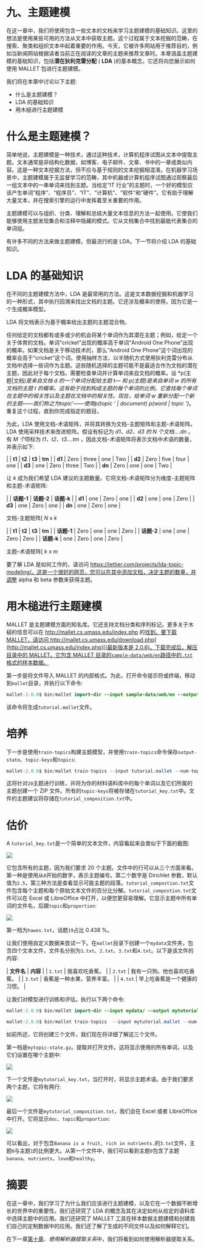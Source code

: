 

# 九、主题建模

在这一章中，我们将使用包含一些文本的文档来学习主题建模的基础知识。这里的想法是使用某些可用的方法从文本中获取主题。这个过程属于文本挖掘的范畴，在搜索、聚类和组织文本中起着重要的作用。今天，它被许多网站用于推荐目的，例如当新闻网站根据读者当前正在阅读的文章的主题来推荐文章时。本章涵盖主题建模的基础知识，包括**潜在狄利克雷分配** ( **LDA** )的基本概念。它还将向您展示如何使用 MALLET 包进行主题建模。

我们将在本章中讨论以下主题:

*   什么是主题建模？
*   LDA 的基础知识
*   用木槌进行主题建模



# 什么是主题建模？

简单地说，主题建模是一种技术，通过这种技术，计算机程序试图从文本中提取主题。文本通常是非结构化数据，如博客、电子邮件、文章、书中的一章或类似内容。这是一种文本挖掘方法，但不应与基于规则的文本挖掘相混淆。在机器学习场景中，主题建模属于无监督学习的范畴，其中机器或计算机程序试图通过观察最后一组文本中的一串单词来找到主题。当给定“IT 行业”的主题时，一个好的模型应该产生单词“程序”、“程序员”、“IT”、“计算机”、“软件”和“硬件”。它有助于理解大量文本，并在搜索引擎的运行中发挥着至关重要的作用。

主题建模可以与组织、分类、理解和总结大量文本信息的方法一起使用。它使我们能够使用主题发现集合和注释中隐藏的模式。它从文档集合中找到最能代表集合的单词组。

有许多不同的方法来做主题建模，但最流行的是 LDA。下一节将介绍 LDA 的基础知识。



# LDA 的基础知识

在不同的主题建模方法中，LDA 是最常用的方法。这是文本数据挖掘和机器学习的一种形式，其中执行回溯来找出文档的主题。它还涉及概率的使用，因为它是一个生成概率模型。

LDA 将文档表示为基于概率给出主题的主题混合物。

任何给定的文档都有或多或少的机会将某个单词作为其潜在主题；例如，给定一个关于体育的文档，单词“cricket”出现的概率高于单词“Android One Phone”出现的概率。如果文档是关于移动技术的，那么“Android One Phone”这个词出现的概率会高于“cricket”这个词。使用抽样方法，以半随机方式使用狄利克雷分布从文档中选择一些词作为主题。这些随机选择的主题可能不是最适合作为文档的潜在主题，因此对于每个文档，需要检查单词并计算单词来自文档的概率。设 *p(主题|文档)*是来自文档 *d* 的一个单词分配给主题 *t—* 和 *p(主题)*是来自单词 *w* 的所有文档的主题 *t* 的概率。这有助于找到构成主题的每个单词的比例。它查找每个单词在主题中的相关性以及主题在文档中的相关性。现在，给单词 *w* 重新分配一个新的主题——我们称之为*topic’——*使用*p(topic ' | document)* p(word | topic ')*。重复这个过程，直到你完成指定的题目。

为此，LDA 使用文档-术语矩阵，并将其转换为文档-主题矩阵和主题-术语矩阵。LDA 使用采样技术来改进矩阵。假设有标记为 *d1、d2、d3 的 *N* 个文档....dn* 。有 *M 个*项标为 *t1、t2、t3....tm* ，因此文档-术语矩阵将表示文档中术语的数量，并表示如下:

|  | **t1** | **t2** | **t3** | **tm** |
| **d1** | Zero | three | one | Two |
| **d2** | Zero | five | four | one |
| **d3** | one | Zero | three | Two |
| **dn** | Zero | one | one | Two |

让 *k* 成为我们希望 LDA 建议的主题数量。它将文档-术语矩阵分为维度-主题矩阵和主题-术语矩阵:

|  | **话题-1** | **话题-2** | **话题-k** |
| **d1** | one | Zero | one |
| **d2** | one | one | Zero |
| **d3** | one | Zero | one |
| **dn** | one | Zero | one |

文档-主题矩阵[ *N* x *k*

|  | **t1** | **t2** | **t3** | **tm** |
| **话题-1** | Zero | one | one | Zero |
| **话题-2** | one | one | Zero | Zero |
| **话题-k** | one | Zero | one | Zero |

主题–术语矩阵[ *k* x *m*

要了解 LDA 是如何工作的，请访问 https://lettier.com/projects/lda-topic-modeling/。这是一个很好的网页，您可以在其中添加文档，决定主题的数量，并调整 alpha 和 beta 参数来获得主题。



# 用木槌进行主题建模

MALLET 是主题建模方面的知名库。它还支持文档分类和序列标记。更多关于木槌的信息可以在 http://mallet.cs.umass.edu/index.php 的[找到。要下载 MALLET，请访问 http://mallet.cs.umass.edu/download.php](http://mallet.cs.umass.edu/index.php)[(最新版本是 2.0.6)。下载完成后，解压目录中的 MALLET。它包含 MALLET 目录的`sample-data/web/en`路径中的`.txt`格式的样本数据。](http://mallet.cs.umass.edu/download.php)

第一步是将文件导入 MALLET 的内部格式。为此，打开命令提示符或终端，移动到`mallet`目录，并执行以下命令:

```java
mallet-2.0.6$ bin/mallet import-dir --input sample-data/web/en --output tutorial.mallet --keep-sequence --remove-stopwords
```

该命令将生成`tutorial.mallet`文件。



# 培养

下一步是使用`train-topics`构建主题模型，并使用`train-topics`命令保存`output-state`、`topic-keys`和`topics`:

```java
mallet-2.0.6$ bin/mallet train-topics --input tutorial.mallet --num-topics 20 --output-state topic-state.gz --output-topic-keys tutorial_keys.txt --output-doc-topics tutorial_compostion.txt
```

这将针对`20`主题进行训练，并将为你的材料语料库中的每个单词以及它们所属的主题创建一个 ZIP 文件。所有的`topic-keys`将被存储在`tutorial_key.txt`中。文件的主题建议将存储在`tutorial_composition.txt`中。



# 估价

A `tutorial_key.txt`是一个简单的文本文件，内容看起来会类似于下面的截图:

![](img/00035.jpeg)

它包含所有的主题，因为我们要求 20 个主题。文件中的行可以从三个方面来看。第一种是使用从`0`开始的数字，表示主题编号。第二个数字是 Dirichlet 参数，默认值为`2.5`，第三种方法是查看显示可能主题的段落。`tutorial_compostion.txt`文件包含每个主题和每个原始文本文件的百分比分解。`tutorial_compostion.txt`文件可以在 Excel 或 LibreOffice 中打开，以便您更容易理解。它显示主题中所有单词的文件名，后跟`topic`和`proportion`:

![](img/00036.jpeg)

第一档为`hawes.txt`，话题`19`占比 0.438 %。

让我们使用自定义数据来尝试一下。在`mallet`目录下创建一个`mydata`文件夹，包含四个文本文件，文件名分别为`1.txt`、`2.txt`、`3.txt`和`4.txt`。以下是该文件的内容:

| **文件名** | **内容** |
| `1.txt` | 我喜欢吃香蕉。 |
| `2.txt` | 我有一只狗。他也喜欢吃香蕉。 |
| `3.txt` | 香蕉是一种水果，营养丰富。 |
| `4.txt` | 早上吃香蕉是一个健康的习惯。 |

让我们对模型进行训练和评估。执行以下两个命令:

```java
mallet-2.0.6$ bin/mallet import-dir --input mydata/ --output mytutorial.mallet --keep-sequence --remove-stopwords

mallet-2.0.6$ bin/mallet train-topics  --input mytutorial.mallet --num-topics 2 --output-state mytopic-state.gz --output-topic-keys mytutorial_keys.txt --output-doc-topics mytutorial_compostion.txt
```

如前所述，它将创建三个文件，我们现在将详细了解这三个文件。

第一档是`mytopic-state.gz`。提取并打开文件。这将显示使用的所有单词，以及它们设置在哪个主题中:

![](img/00037.jpeg)

下一个文件是`mytutorial_key.txt`，当打开时，将显示主题术语。由于我们要求两个主题，它将有两行:

![](img/00038.jpeg)

最后一个文件是`mytutorial_composition.txt`，我们会在 Excel 或者 LibreOffice 中打开。它将显示`doc`、`topic`和`proportion`:

![](img/00039.jpeg)

可以看出，对于包含`Banana is a fruit, rich in nutrients.`的`3.txt`文件，主题`0`与主题`1`的比例更大。从第一个文件中，我们可以看到主题`0`包含了主题`banana`、`nutrients`、`love`和`healthy`。



# 摘要

在这一章中，我们学习了为什么我们应该进行主题建模，以及它在一个数据不断增长的世界中的重要性。我们还研究了 LDA 的概念及其在决定如何从给定的语料库中选择主题中的应用。我们还研究了 MALLET 工具在样本数据主题建模和创建我们自己的定制数据中的应用。我们还了解了生成的不同文件以及如何解释它们。

在下一章[第十章](part0201.html#5VM120-447d219d688d46cb9ed55b88cf17edcf)、*使用解析器提取关系*中，我们将看到如何使用解析器提取关系。